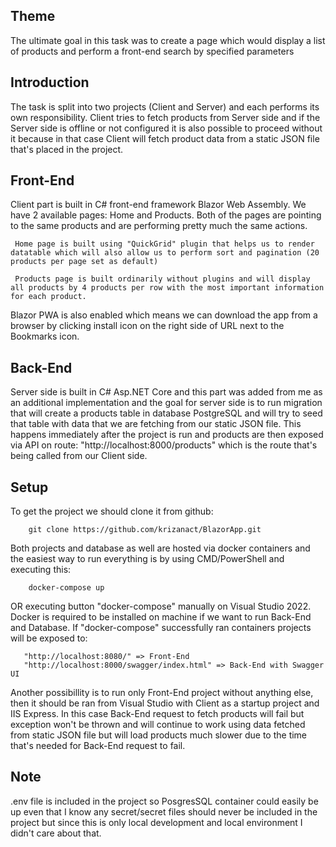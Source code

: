 ## Theme

   The ultimate goal in this task was to create a page which would display a list of products and perform a front-end search by specified parameters
   
   
## Introduction

   The task is split into two projects (Client and Server) and each performs its own responsibility. Client tries to fetch products from Server side and if the Server side is offline or not configured it is also
   possible to proceed without it because in that case Client will fetch product data from a static JSON file that's placed in the project.
   

## Front-End

   Client part is built in C# front-end framework Blazor Web Assembly. We have 2 available pages: Home and Products. Both of the pages are pointing to the same products and are performing
   pretty much the same actions.

     Home page is built using "QuickGrid" plugin that helps us to render datatable which will also allow us to perform sort and pagination (20 products per page set as default)
     
     Products page is built ordinarily without plugins and will display all products by 4 products per row with the most important information for each product.

   Blazor PWA is also enabled which means we can download the app from a browser by clicking install icon on the right side of URL next to the Bookmarks icon.
   
   
## Back-End

  Server side is built in C# Asp.NET Core and this part was added from me as an additional implementation and the goal for server side is to run migration that will create a products
  table in database PostgreSQL and will try to seed that table with data that we are fetching from our static JSON file. This happens immediately after the project is run and products
  are then exposed via API on route: "http://localhost:8000/products" which is the route that's being called from our Client side.
  

## Setup

  To get the project we should clone it from github:

        git clone https://github.com/krizanact/BlazorApp.git
        
  Both projects and database as well are hosted via docker containers and the easiest way to run everything is by using CMD/PowerShell and executing this:

        docker-compose up

  OR executing button "docker-compose" manually on Visual Studio 2022. Docker is required to be installed on machine if we want to run Back-End and Database.
  If "docker-compose" successfully ran containers projects will be exposed to: 
    
       "http://localhost:8080/" => Front-End
       "http://localhost:8000/swagger/index.html" => Back-End with Swagger UI

  Another possibillity is to run only Front-End project without anything else, then it should be ran from Visual Studio with Client as a startup project
  and IIS Express. In this case Back-End request to fetch products will fail but exception won't be thrown and will continue to work using data fetched
  from static JSON file but will load products much slower due to the time that's needed for Back-End request to fail.
  


## Note

  .env file is included in the project so PosgresSQL container could easily be up even that I know any secret/secret files should never be included in the
  project but since this is only local development and local environment I didn't care about that.
